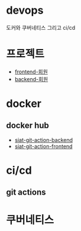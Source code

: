 # devops
도커와 쿠버네티스 그리고 ci/cd


# 프로젝트
- [frontend-회원](https://github.com/davJ-star/siat-docker-git-action-frontend)
- [backend-회원](https://github.com/davJ-star/backend)



#  docker
## docker hub
- [siat-git-action-backend](https://hub.docker.com/r/seongwookjeong/siat-git-action-backend)
- [siat-git-action-frontend](https://hub.docker.com/r/seongwookjeong/siat-git-action-frontend)


# ci/cd
## git actions


# 쿠버네티스


